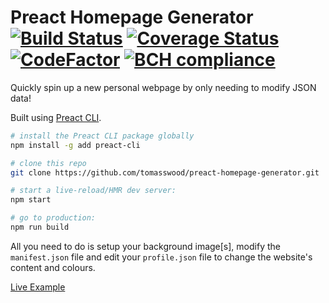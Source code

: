# Preact Homepage Generator [![Build Status](https://travis-ci.org/tomasswood/preact-homepage-generator.svg?branch=master)](https://travis-ci.org/tomasswood/preact-homepage-generator) [![Coverage Status](https://coveralls.io/repos/github/tomasswood/preact-homepage-generator/badge.svg?branch=master)](https://coveralls.io/github/tomasswood/preact-homepage-generator?branch=master) [![CodeFactor](https://www.codefactor.io/repository/github/tomasswood/preact-homepage-generator/badge)](https://www.codefactor.io/repository/github/tomasswood/preact-homepage-generator) [![BCH compliance](https://bettercodehub.com/edge/badge/tomasswood/preact-homepage-generator?branch=master)](https://bettercodehub.com/)
Quickly spin up a new personal webpage by only needing to modify JSON data!

Built using [Preact CLI](https://github.com/developit/preact-cli).

```sh
# install the Preact CLI package globally
npm install -g add preact-cli

# clone this repo
git clone https://github.com/tomasswood/preact-homepage-generator.git

# start a live-reload/HMR dev server:
npm start

# go to production:
npm run build
```

All you need to do is setup your background image[s], modify the `manifest.json` file and edit your `profile.json` file to change the website's content and colours.

[Live Example](https://thomaswood.me/)
